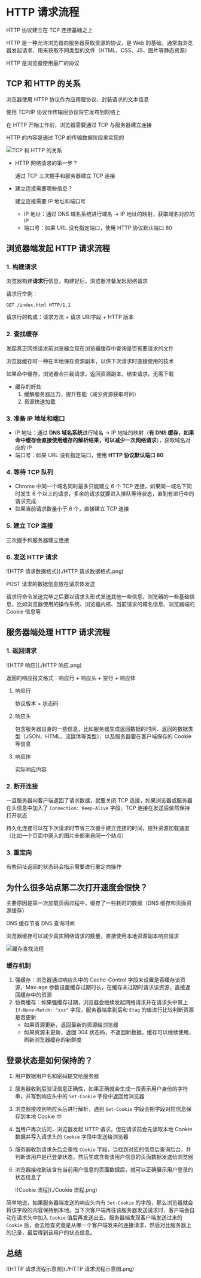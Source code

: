 # HTTP 请求流程

HTTP 协议建立在 TCP 连接基础之上

HTTP 是一种允许浏览器向服务器获取资源的协议，是 Web 的基础，通常由浏览器发起请求，用来获取不同类型的文件（HTML、CSS、JS、图片等静态资源）

HTTP 是浏览器使用最广的协议

## TCP 和 HTTP 的关系

浏览器使用 HTTP 协议作为应用层协议，封装请求的文本信息

使用 TCP/IP 协议作传输层协议将它发布到网络上

在 HTTP 开始工作前，浏览器需要通过 TCP 与服务器建立连接

HTTP 的内容是通过 TCP 的传输数据阶段来实现的

![TCP 和 HTTP 的关系](./TCP&HTTP.png)

- HTTP 网络请求的第一步？

  通过 TCP 三次握手和服务器建立 TCP 连接

- 建立连接需要哪些信息？

  建立连接需要 IP 地址和端口号

  - IP 地址：通过 DNS 域名系统进行域名 -> IP 地址的映射，获取域名对应的 IP
  - 端口号：如果 URL 没有指定端口，使用 HTTP 协议默认端口 80

## 浏览器端发起 HTTP 请求流程

### 1. 构建请求

浏览器构建**请求行**信息，构建好后，浏览器准备发起网络请求

请求行举例：

`GET /index.html HTTP/1.1`

请求行的构成：请求方法 + 请求  URI字段 + HTTP 版本

### 2. 查找缓存

发起真正网络请求前浏览器会现在浏览器缓存中查询是否有要请求的文件

浏览器缓存时一种在本地保存资源副本，以供下次请求时直接使用的技术

如果命中缓存，浏览器会拦截请求，返回资源副本，结束请求，无需下载

- 缓存的好处
  1. 缓解服务器压力，提升性能（减少资源获取时间）
  2. 资源快速加载

### 3. 准备 IP 地址和端口

- IP 地址：通过 **DNS 域名系统**进行域名 -> IP 地址的映射（**有 DNS 缓存，如果命中缓存会直接使用缓存的解析结果，可以减少一次网络请求**），获取域名对应的 IP
- 端口号：如果 URL 没有指定端口，使用 **HTTP 协议默认端口 80**

### 4. 等待 TCP 队列

- Chrome 中同一个域名同时最多只能建立 6 个 TCP 连接，如果同一域名下同时发生 6 个以上的请求，多余的请求就要进入排队等待状态，直到有进行中的请求完成
- 如果当前请求数量小于 6 个，直接建立 TCP 连接

### 5. 建立 TCP 连接

三次握手和服务器建立连接

### 6. 发送 HTTP 请求

![HTTP 请求数据格式](./HTTP 请求数据格式.png)

POST 请求的数据信息放在请求体发送

请求行命令发送完毕之后要以请求头形式发送其他一些信息，浏览器的一些基础信息，比如浏览器使用的操作系统、浏览器内核、当前请求的域名信息、浏览器端的 Cookie 信息等

## 服务器端处理 HTTP 请求流程

### 1. 返回请求

![HTTP 响应](./HTTP 响应.png)

返回的响应报文格式：响应行 + 响应头 + 空行 + 响应体

1. 响应行

   协议版本 + 状态码

2. 响应头

   包含服务器自身的一些信息，比如服务器生成返回数据的时间、返回的数据类型（JSON、HTML、流媒体等类型），以及服务器要在客户端保存的 Cookie 等信息

3. 响应体

   实际响应内容

### 2. 断开连接

一旦服务器向客户端返回了请求数据，就要关闭 TCP 连接，如果浏览器或服务器在头信息中加入了 `Connection: Keep-Alive` 字段，TCP 连接在发送后依然保持打开状态

持久化连接可以在下次请求时节省三次握手建立连接的时间，提升资源加载速度（比如一个页面中嵌入的图片全部来自同一个站点）

### 3. 重定向

有些网址返回的状态码会指示需要进行重定向操作

## 为什么很多站点第二次打开速度会很快？

主要原因是第一次加载页面过程中，缓存了一些耗时的数据（DNS 缓存和页面资源缓存）

DNS 缓存节省 DNS 查询时间

浏览器缓存可以减少真实网络请求的数量，直接使用本地资源副本响应请求

![缓存查找流程](./缓存查找流程.png)

### 缓存机制

1. 强缓存：浏览器通过响应头中的 Cache-Control 字段来设置是否缓存该资源，Max-age 参数设置缓存过期时长，在缓存未过期时请求该资源，直接返回缓存中的资源
2. 协商缓存：如果强缓存过期，浏览器会继续发起网络请求并在请求头中带上 `If-None-Match: "xxx"` 字段，服务器端拿到后和 `Etag` 的值进行比较判断资源是否更新
   - 如果资源更新，返回最新的资源给浏览器
   - 如果资源未更新，返回 304 状态码，不返回新数据，缓存可以继续使用，刷新浏览器缓存的新鲜度

## 登录状态是如何保持的？

1. 用户数据用户名和密码提交给服务器

2. 服务器收到后验证信息正确性，如果正确就会生成一段表示用户身份的字符串，并写到响应头中的 `Set-Cookie` 字段中返回给浏览器

3. 浏览器接收到响应头后进行解析，遇到 `Set-Cookie` 字段会把字段对应信息保存到本地 Cookie 中

4. 当用户再次访问，浏览器发起 HTTP 请求，但在请求前会先读取本地 Cookie 数据并写入请求头的 `Cookie` 字段中发送给浏览器

5. 服务器收到请求头后会查找 `Cookie` 字段，当找到对应的信息后查询后台，并判断该用户是已登录状态，然后生成含有该用户信息的页面数据发送给浏览器

6. 浏览器接收到该含有当前用户信息的页面数据后，就可以正确展示用户登录的状态信息了

   ![Cookie 流程](./Cookie 流程.png)

简单地说，如果服务器端发送的响应头内有 `Set-Cookie` 的字段，那么浏览器就会将该字段的内容保持到本地。当下次客户端再往该服务器发送请求时，客户端会自动在请求头中加入 `Cookie` 值后再发送出去。服务器端发现客户端发送过来的 `Cookie` 后，会去检查究竟是从哪一个客户端发来的连接请求，然后对比服务器上的记录，最后得到该用户的状态信息。

## 总结

![HTTP 请求流程示意图](./HTTP 请求流程示意图.png)

